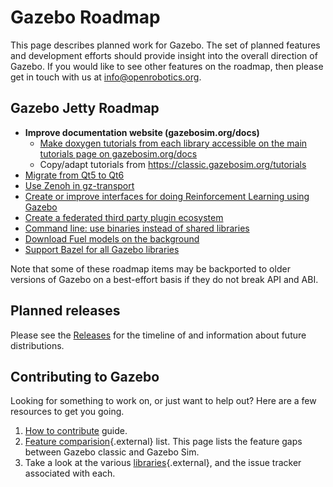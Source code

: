 # Gazebo Roadmap

This page describes planned work for Gazebo. The set of planned
features and development efforts should provide insight into the overall
direction of Gazebo. If you would like to
see other features on the roadmap, then please get in touch with us at
info@openrobotics.org.

## Gazebo Jetty Roadmap

* **Improve documentation website (gazebosim.org/docs)**
  * [Make doxygen tutorials from each library accessible on the main tutorials page on gazebosim.org/docs](https://github.com/gazebosim/docs/issues/55)
  * Copy/adapt tutorials from <https://classic.gazebosim.org/tutorials>
* [Migrate from Qt5 to Qt6](https://github.com/gazebosim/gz-gui/issues/586)
* [Use Zenoh in gz-transport](https://github.com/gazebosim/gz-sim/issues/1995)
* [Create or improve interfaces for doing Reinforcement Learning using Gazebo](https://github.com/gazebosim/gz-sim/issues/2662)
* [Create a federated third party plugin ecosystem](https://github.com/gazebosim/gz-transport/issues/559)
* [Command line: use binaries instead of shared libraries](https://github.com/gazebosim/gz-tools/issues/7)
* [Download Fuel models on the background](https://github.com/gazebosim/gz-sim/issues/1260)
* [Support Bazel for all Gazebo libraries](https://github.com/gazebosim/rules_gazebo)

Note that some of these roadmap items may be backported to older versions of Gazebo
on a best-effort basis if they do not break API and ABI.
## Planned releases

Please see the [Releases](https://github.com/gazebosim/docs/blob/master/releases.md) for the timeline of and information about future distributions.

## Contributing to Gazebo

Looking for something to work on, or just want to help out? Here are a few
resources to get you going.

1. [How to contribute](contributing) guide.
1. [Feature comparision](/docs/citadel/comparison){.external} list. This page lists the
   feature gaps between Gazebo classic and Gazebo Sim.
1. Take a look at the various [libraries](/libs){.external}, and the issue tracker
   associated with each.
